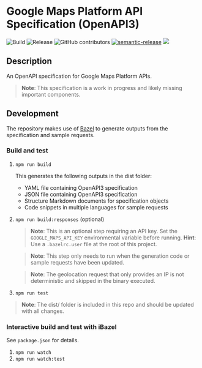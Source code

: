# Google Maps Platform API Specification (OpenAPI3)

![Build](https://github.com/googlemaps/openapi/workflows/Build/badge.svg)
![Release](https://github.com/googlemaps/openapi/workflows/Release/badge.svg)
![GitHub contributors](https://img.shields.io/github/contributors/googlemaps/openapi?color=green)
[![semantic-release](https://img.shields.io/badge/%20%20%F0%9F%93%A6%F0%9F%9A%80-semantic--release-e10079.svg)](https://github.com/semantic-release/semantic-release)
[![](https://github.com/jpoehnelt/in-solidarity-bot/raw/main/static//badge-flat.png)](https://github.com/apps/in-solidarity)

## Description

An OpenAPI specification for Google Maps Platform APIs.

> **Note**: This specification is a work in progress and likely missing important components.

## Development

The repository makes use of [Bazel](bazel.build) to generate outputs from the specification and sample requests. 

### Build and test

1. `npm run build`

    This generates the following outputs in the dist folder:
    - YAML file containing OpenAPI3 specification
    - JSON file containing OpenAPI3 specification
    - Structure Markdown documents for specification objects
    - Code snippets in multiple languages for sample requests

1. `npm run build:responses` (optional)

    > **Note**: This is an optional step requiring an API key. Set the `GOOGLE_MAPS_API_KEY` environmental variable before running. **Hint**: Use a `.bazelrc.user` file at the root of this project.

    > **Note**: This step only needs to run when the generation code or sample requests have been updated. 

    > **Note**: The geolocation request that only provides an IP is not deterministic and skipped in the binary executed.

1. `npm run test`

> **Note**: The dist/ folder is included in this repo and should be updated with all changes. 

### Interactive build and test with iBazel

See `package.json` for details.

1. `npm run watch`
1. `npm run watch:test`
